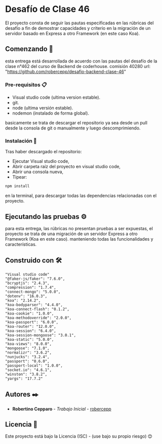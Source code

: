 # Desafío de Clase 46

El proyecto consta de seguir las pautas especificadas en las rúbricas del desafío a fin de demostrar capacidades y criterio en la migración de un servidor basado en Express a otro Framework (en este caso Koa).

## Comenzando 🚀

esta entrega está desarrollada de acuerdo con las pautas del desafío de la clase n°462 del curso de Backend de coderhouse. comisión 40280
url: "https://github.com/robercepp/desafio-backend-clase-46"

### Pre-requisitos 📋

- Visual studio code (ultima version estable).
- git.
- node (ultima versión estable).
- nodemon (instalado de forma global).

basicamente se trata de descargar el repositorio ya sea desde un pull desde la consola de git o manualmente y luego descomprimiendo.

### Instalación 🔧

Tras haber descargado el repositorio:

- Ejecutar Visual studio code,
- Abrir carpeta raíz del proyecto en visual studio code,
- Abrir una consola nueva,
- Tipear:
```sh
npm install
```
  en la terminal, para descargar todas las dependencias relacionadas con el proyecto.

## Ejecutando las pruebas ⚙️

para esta entrega, las rúbricas no presentan pruebas a ser expuestas, el proyecto se trata de una migración de un servidor Express a otro Framework (Koa en este caso). manteniendo todas las funcionalidades y características.

## Construido con 🛠️

    "Visual studio code"
    "@faker-js/faker": "7.6.0",
    "bcryptjs": "2.4.3",
    "compression": "1.7.4",
    "connect-mongo": "5.0.0",
    "dotenv": "16.0.3",
    "koa": "2.14.2",
    "koa-bodyparser": "4.4.0",
    "koa-connect-flash": "0.1.2",
    "koa-cookie": "1.0.0",
    "koa-methodoverride": "2.0.0",
    "koa-passport": "6.0.0",
    "koa-router": "12.0.0",
    "koa-session": "6.4.0",
    "koa-session-mongoose": "3.0.1",
    "koa-static": "5.0.0",
    "koa-views": "8.0.0",
    "mongoose": "7.1.0",
    "normalizr": "3.6.2",
    "nunjucks": "3.2.4",
    "passport": "0.6.0",
    "passport-local": "1.0.0",
    "socket.io": "4.6.1",
    "winston": "3.8.2",
    "yargs": "17.7.2"

## Autores ✒️

- **Robertino Cepparo** - _Trabajo Inicial_ - [robercepp](https://github.com/robercepp)

## Licencia 📄

Este proyecto está bajo la Licencia (ISC) - (use bajo su propio riesgo)
😊
